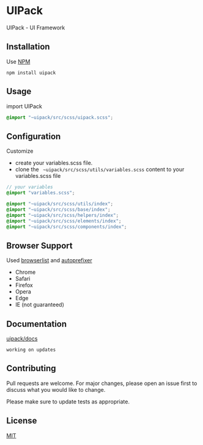 # UIPack

UIPack - UI Framework

## Installation

Use [NPM](https://www.npmjs.com/package/uipack)

```
npm install uipack
```

## Usage

import UIPack

```scss
@import "~uipack/src/scss/uipack.scss";
```

## Configuration

Customize

- create your variables.scss file.
- clone the ` ~uipack/src/scss/utils/variables.scss` content to your variables.scss file

```scss
// your variables
@import "variables.scss";

@import "~uipack/src/scss/utils/index";
@import "~uipack/src/scss/base/index";
@import "~uipack/src/scss/helpers/index";
@import "~uipack/src/scss/elements/index";
@import "~uipack/src/scss/components/index";
```

## Browser Support

Used [browserlist](https://github.com/browserslist/browserslist) and [autoprefixer](https://github.com/postcss/autoprefixer)

- Chrome
- Safari
- Firefox
- Opera
- Edge
- IE (not guaranteed)

## Documentation

[uipack/docs](https://sivankanat.github.io/uipack/)

```
working on updates
```

## Contributing

Pull requests are welcome. For major changes, please open an issue first to discuss what you would like to change.

Please make sure to update tests as appropriate.

## License

[MIT](./LICENSE)
